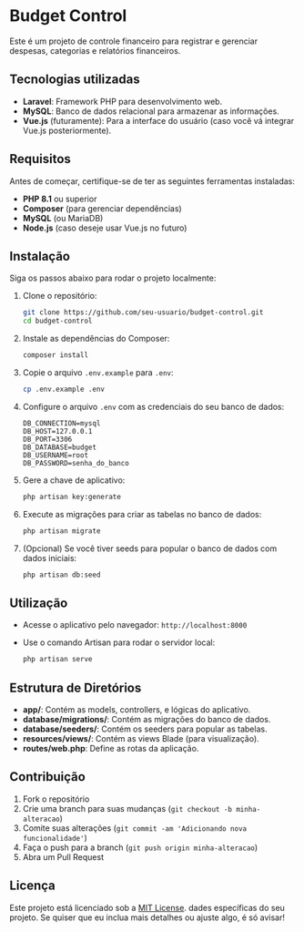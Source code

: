# Budget Control

Este é um projeto de controle financeiro para registrar e gerenciar despesas, categorias e relatórios financeiros.

## Tecnologias utilizadas

- **Laravel**: Framework PHP para desenvolvimento web.
- **MySQL**: Banco de dados relacional para armazenar as informações.
- **Vue.js** (futuramente): Para a interface do usuário (caso você vá integrar Vue.js posteriormente).

## Requisitos

Antes de começar, certifique-se de ter as seguintes ferramentas instaladas:

- **PHP 8.1** ou superior
- **Composer** (para gerenciar dependências)
- **MySQL** (ou MariaDB)
- **Node.js** (caso deseje usar Vue.js no futuro)

## Instalação

Siga os passos abaixo para rodar o projeto localmente:

1. Clone o repositório:

   ```bash
   git clone https://github.com/seu-usuario/budget-control.git
   cd budget-control
   ```

2. Instale as dependências do Composer:

   ```bash
   composer install
   ```

3. Copie o arquivo `.env.example` para `.env`:

   ```bash
   cp .env.example .env
   ```

4. Configure o arquivo `.env` com as credenciais do seu banco de dados:

   ```dotenv
   DB_CONNECTION=mysql
   DB_HOST=127.0.0.1
   DB_PORT=3306
   DB_DATABASE=budget
   DB_USERNAME=root
   DB_PASSWORD=senha_do_banco
   ```

5. Gere a chave de aplicativo:

   ```bash
   php artisan key:generate
   ```

6. Execute as migrações para criar as tabelas no banco de dados:

   ```bash
   php artisan migrate
   ```

7. (Opcional) Se você tiver seeds para popular o banco de dados com dados iniciais:

   ```bash
   php artisan db:seed
   ```

## Utilização

- Acesse o aplicativo pelo navegador: `http://localhost:8000`
- Use o comando Artisan para rodar o servidor local:

   ```bash
   php artisan serve
   ```

## Estrutura de Diretórios

- **app/**: Contém as models, controllers, e lógicas do aplicativo.
- **database/migrations/**: Contém as migrações do banco de dados.
- **database/seeders/**: Contém os seeders para popular as tabelas.
- **resources/views/**: Contém as views Blade (para visualização).
- **routes/web.php**: Define as rotas da aplicação.

## Contribuição

1. Fork o repositório
2. Crie uma branch para suas mudanças (`git checkout -b minha-alteracao`)
3. Comite suas alterações (`git commit -am 'Adicionando nova funcionalidade'`)
4. Faça o push para a branch (`git push origin minha-alteracao`)
5. Abra um Pull Request

## Licença

Este projeto está licenciado sob a [MIT License](LICENSE).
dades específicas do seu projeto. Se quiser que eu inclua mais detalhes ou ajuste algo, é só avisar!
